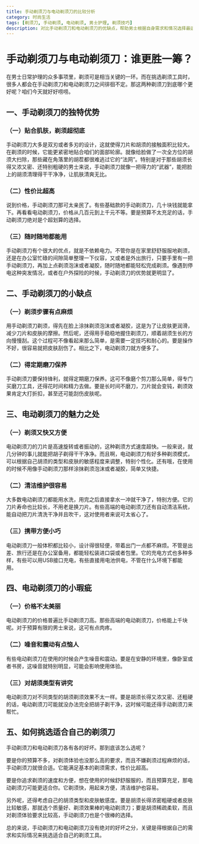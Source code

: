 ```yaml
---
title: 手动剃须刀与电动剃须刀的比较分析
category: 时尚生活
tags: [剃须刀, 手动剃须, 电动剃须, 男士护理, 剃须技巧]
description: 对比手动剃须刀和电动剃须刀的优缺点，帮助男士根据自身需求和情况选择最适合的剃须工具，提升剃须体验。
---
```


# 手动剃须刀与电动剃须刀：谁更胜一筹？

在男士日常护理的众多事项里，剃须可是相当关键的一环。而在挑选剃须工具时，很多人都会在手动剃须刀和电动剃须刀之间徘徊不定。那这两种剃须刀到底哪个更好呢？咱们今天就好好唠唠。

## 一、手动剃须刀的独特优势

### （一）贴合肌肤，剃须超彻底
手动剃须刀大多是双刃或者多刃的设计，这就使得刀片和胡须的接触面积比较大。在剃须的时候，它能更紧密地贴合咱们的面部轮廓。就像给脸做了一次全方位的胡须大扫除，那些藏在角落里的胡茬都很难逃过它的“法网”。特别是对于那些胡须长得又浓又密、还特别粗硬的男士来说，手动剃须刀就像一把得力的“武器”，能把脸上的胡须清理得干干净净，让肌肤清爽无比。

### （二）性价比超高
说到价格，手动剃须刀那可太亲民了。有些基础款的手动剃须刀，几十块钱就能拿下。再看看电动剃须刀，价格从几百元到上千元不等。要是预算不太充足的话，手动剃须刀绝对是个超划算的选择。

### （三）随时随地都能用
手动剃须刀有个很大的优点，就是不依赖电力。不管你是在家里舒舒服服地剃须，还是在办公室忙碌的间隙简单整理一下仪容，又或者是外出旅行，只要手里有一把手动剃须刀，再加上点剃须泡沫或者凝胶，随时随地都能轻松完成剃须。像遇到停电这种突发情况，或者在户外探险的时候，手动剃须刀的优势就更明显了。

## 二、手动剃须刀的小缺点

### （一）剃须步骤有点麻烦
用手动剃须刀剃须，得先在脸上涂抹剃须泡沫或者凝胶，这是为了让皮肤更润滑，减少刀片和皮肤的摩擦。然后呢，还得用手稳稳地握住剃须刀，顺着胡须生长的方向慢慢刮。这个过程可不像看起来那么简单，是需要一定技巧和耐心的。要是操作不好，很容易就把皮肤刮伤了。相比之下，电动剃须刀就方便多了。

### （二）得定期磨刀保养
手动剃须刀要保持锋利，就得定期磨刀保养。这可不像磨个剪刀那么简单，得专门买磨刀工具，还得花时间和精力去做。要是长时间不磨刀，刀片就会变钝，剃须效果肯定大打折扣，甚至还可能刮伤皮肤呢。

## 三、电动剃须刀的魅力之处

### （一）剃须又快又方便
电动剃须刀的刀片是高速旋转或者振动的，这种剃须方式速度超快。一般来说，就几分钟的事儿就能把胡子剃得干干净净。而且啊，电动剃须刀有好多种剃须模式，可以根据自己胡须的类型和皮肤的敏感程度来调整，特别个性化。还有哦，在使用的时候不用像手动剃须刀那样涂抹剃须泡沫或者凝胶，简单又快捷。

### （二）清洁维护很容易
大多数电动剃须刀都能用水洗，用完之后直接拿水一冲就干净了，特别方便。它的刀片寿命也比较长，不用老是换刀片。有些高端的电动剃须刀还有自动清洁系统，能自动把刀片清洗干净并且吹干，这对使用者来说可太省心了。

### （三）携带方便小巧
电动剃须刀一般体积都比较小，设计得很轻便，带着出门一点都不麻烦。不管是出差、旅行还是在办公室备用，都能轻松装进口袋或者包里。它的充电方式也多种多样，有些可以用USB接口充电，有些直接用电池供电，不管在什么环境下都能用。

## 四、电动剃须刀的小瑕疵

### （一）价格不太美丽
电动剃须刀的价格普遍比手动剃须刀高。那些高端的电动剃须刀，价格能上千块呢。对于预算有限的男士来说，这可有点肉疼。

### （二）噪音和震动有点恼人
有些电动剃须刀在使用的时候会产生噪音和震动。要是在安静的环境里，像卧室或者书房，这噪音就特别明显，可能会影响使用体验。

### （三）对胡须类型有讲究
电动剃须刀对不同类型的胡须剃须效果不太一样。要是胡须长得又浓又密、还粗硬的话，电动剃须刀可能就没办法完全把胡子剃干净，这时候可能还得手动剃须刀来帮忙。

## 五、如何挑选适合自己的剃须刀

手动剃须刀和电动剃须刀各有各的好坏。那到底该怎么选呢？

要是你的预算不多，对剃须体验也没那么高的要求，而且不嫌剃须过程麻烦的话，手动剃须刀就很合适。它能满足基本的剃须需求，性价比超高。

要是你追求剃须的速度和方便，想在使用的时候舒舒服服的，而且预算充足，那电动剃须刀可能更适合你。它剃须快，用起来方便，清洁维护也容易。

另外呢，还得考虑自己的胡须类型和皮肤敏感度。要是胡须长得浓密粗硬或者皮肤比较敏感，那就选个质量好、剃须效果棒的电动剃须刀；要是胡须稀疏柔软，而且对剃须体验要求比较高，手动剃须刀也是个很棒的选择。

总的来说，手动剃须刀和电动剃须刀没有绝对的好坏之分，关键是得根据自己的需求和实际情况来挑选适合自己的剃须工具。